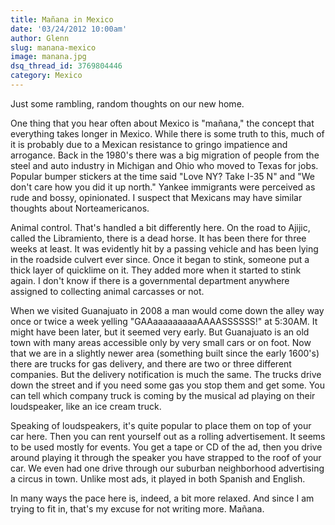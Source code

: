 ```yaml
---
title: Mañana in Mexico
date: '03/24/2012 10:00am'
author: Glenn
slug: manana-mexico
image: manana.jpg
dsq_thread_id: 3769804446
category: Mexico
---
```

Just some rambling, random thoughts on our new home.

One thing that you hear often about Mexico is "mañana," the concept that everything takes longer in Mexico. While there is some truth to this, much of it is probably due to a Mexican resistance to gringo impatience and arrogance. Back in the 1980's there was a big migration of people from the steel and auto industry in Michigan and Ohio who moved to Texas for jobs. Popular bumper stickers at the time said "Love NY? Take I-35 N" and "We don't care how you did it up north." Yankee immigrants were perceived as rude and bossy, opinionated. I suspect that Mexicans may have similar thoughts about Norteamericanos.

Animal control. That's handled a bit differently here. On the road to Ajijic, called the Libramiento, there is a dead horse. It has been there for three weeks at least. It was evidently hit by a passing vehicle and has been lying in the roadside culvert ever since. Once it began to stink, someone put a thick layer of quicklime on it. They added more when it started to stink again. I don't know if there is a governmental department anywhere assigned to collecting animal carcasses or not.

When we visited Guanajuato in 2008 a man would come down the alley way once or twice a week yelling "GAAaaaaaaaaaAAAASSSSSS!" at 5:30AM. It might have been later, but it seemed very early. But Guanajuato is an old town with many areas accessible only by very small cars or on foot. Now that we are in a slightly newer area (something built since the early 1600's) there are trucks for gas delivery, and there are two or three different companies. But the delivery notification is much the same. The trucks drive down the street and if you need some gas you stop them and get some. You can tell which company truck is coming by the musical ad playing on their loudspeaker, like an ice cream truck.

Speaking of loudspeakers, it's quite popular to place them on top of your car here. Then you can rent yourself out as a rolling advertisement. It seems to be used mostly for events. You get a tape or CD of the ad, then you drive around playing it through the speaker you have strapped to the roof of your car. We even had one drive through our suburban neighborhood advertising a circus in town. Unlike most ads, it played in both Spanish and English.

In many ways the pace here is, indeed, a bit more relaxed. And since I am trying to fit in, that's my excuse for not writing more. Mañana. 